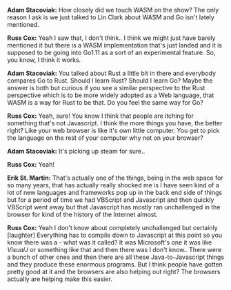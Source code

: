 

**Adam Stacoviak:** How closely did we touch WASM on the show? The only reason I ask is we just talked to Lin Clark about WASM and Go isn't lately mentioned.


**Russ Cox:** Yeah I saw that, I don't think.. I think we might just have barely mentioned it but there is a WASM implementation that's just landed and it is supposed to be going into Go1.11 as a sort of an experimental feature. So, you know, I think it works.

**Adam Stacoviak:** You talked about Rust a little bit in there and everybody compares Go to Rust. Should I learn Rust? Should I learn Go? Maybe the answer is both but curious if you see a similar perspective to the Rust perspective which is to be more widely adopted as a Web language, that WASM is a way for Rust to be that. Do you feel the same way for Go?

**Russ Cox:** Yeah, sure! You know I think that people are itching for something that's not Javascript. I think the more things you have, the better right? Like your web browser is like it's own little computer. You get to pick the language on the rest of your computer why not on your browser?

**Adam Stacoviak:** It's picking up steam for sure..

**Russ Cox:** Yeah!

**Erik St. Martin:** That's actually one of the things, being in the web space for so many years, that has actually really shocked me is I have seen kind of a lot of new languages and frameworks pop up in the back end side of things but for a period of time we had VBScript and Javascript and then quickly VBScript went away but that Javascript has mostly ran unchallenged in the browser for kind of the history of the Internet almost.

**Russ Cox:** Yeah I don't know about completely unchallenged but certainly \[laughter\]
Everything has to compile down to Javascript at this point so you know there was a - what was it called? It was Microsoft's one it was like _VisualJ_ or something like that and then there was I don't know.. There were a bunch of other ones and then there are all these Java-to-Javascript things and they produce these enormous programs. But I think people have gotten pretty good at it and the browsers are also helping out right? The browsers actually are helping make this easier.
